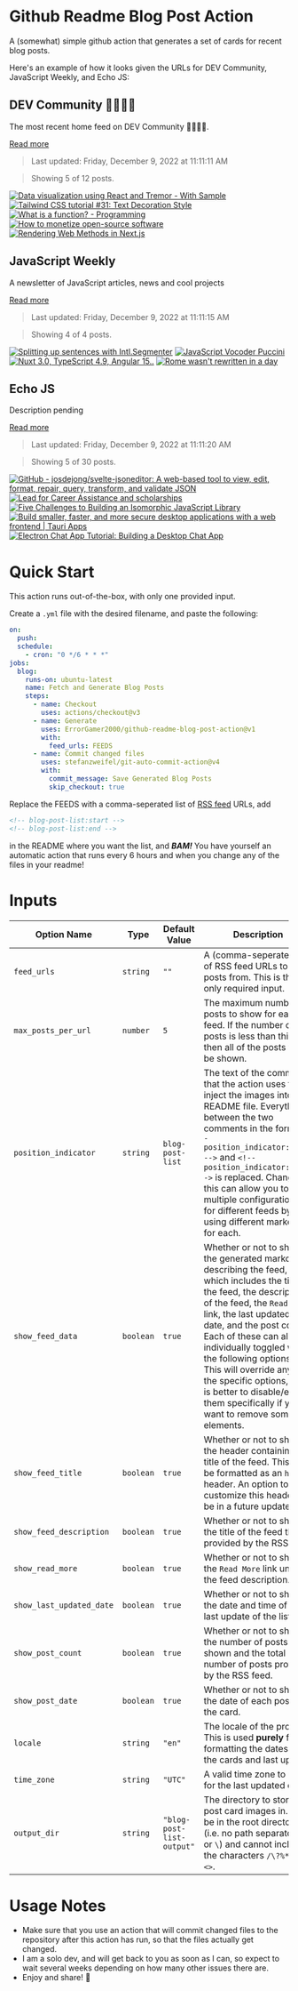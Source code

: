 # Github Readme Blog Post Action

A (somewhat) simple github action that generates a set of cards for recent blog posts.

Here's an example of how it looks given the URLs for DEV Community, JavaScript Weekly, and Echo JS:

<!-- post-list:start -->
## DEV Community 👩‍💻👨‍💻

The most recent home feed on DEV Community 👩‍💻👨‍💻.

[Read more](https://dev.to)
> Last updated: Friday, December 9, 2022 at 11:11:11 AM

> Showing 5 of 12 posts.

[![Data visualization using React and Tremor - With Sample](https://raw.githubusercontent.com/ErrorGamer2000/github-readme-blog-post-action/main/generated_files/DEV_Community_👩‍💻👨‍💻/Data_visualization_using_React_and_Tremor_-_With_Sample.svg)](https://dev.to/sm0ke/data-visualization-using-react-and-tremor-with-sample-546a)
[![Tailwind CSS tutorial #31: Text Decoration Style](https://raw.githubusercontent.com/ErrorGamer2000/github-readme-blog-post-action/main/generated_files/DEV_Community_👩‍💻👨‍💻/Tailwind_CSS_tutorial__31__Text_Decoration_Style.svg)](https://dev.to/shubhicodes/tailwind-css-tutorial-31-text-decoration-style-14gb)
[![What is a function? - Programming](https://raw.githubusercontent.com/ErrorGamer2000/github-readme-blog-post-action/main/generated_files/DEV_Community_👩‍💻👨‍💻/What_is_a_function__-_Programming.svg)](https://dev.to/ezinne_anne/what-is-a-function-programming-2o1p)
[![How to monetize open-source software](https://raw.githubusercontent.com/ErrorGamer2000/github-readme-blog-post-action/main/generated_files/DEV_Community_👩‍💻👨‍💻/How_to_monetize_open-source_software.svg)](https://dev.to/paydevs/how-to-monetize-open-source-software-9a7)
[![Rendering Web Methods in Next.js](https://raw.githubusercontent.com/ErrorGamer2000/github-readme-blog-post-action/main/generated_files/DEV_Community_👩‍💻👨‍💻/Rendering_Web_Methods_in_Next.js.svg)](https://dev.to/360macky/rendering-web-methods-in-nextjs-2e7)


## JavaScript Weekly

A newsletter of JavaScript articles, news and cool projects

[Read more](https://javascriptweekly.com/)
> Last updated: Friday, December 9, 2022 at 11:11:15 AM

> Showing 4 of 4 posts.

[![Splitting up sentences with Intl.Segmenter](https://raw.githubusercontent.com/ErrorGamer2000/github-readme-blog-post-action/main/generated_files/JavaScript_Weekly/Splitting_up_sentences_with_Intl.Segmenter.svg)](https://javascriptweekly.com/issues/617)
[![JavaScript Vocoder Puccini](https://raw.githubusercontent.com/ErrorGamer2000/github-readme-blog-post-action/main/generated_files/JavaScript_Weekly/JavaScript_Vocoder_Puccini.svg)](https://javascriptweekly.com/issues/616)
[![Nuxt 3.0, TypeScript 4.9, Angular 15..](https://raw.githubusercontent.com/ErrorGamer2000/github-readme-blog-post-action/main/generated_files/JavaScript_Weekly/Nuxt_3.0__TypeScript_4.9__Angular_15...svg)](https://javascriptweekly.com/issues/615)
[![Rome wasn't rewritten in a day](https://raw.githubusercontent.com/ErrorGamer2000/github-readme-blog-post-action/main/generated_files/JavaScript_Weekly/Rome_wasn't_rewritten_in_a_day.svg)](https://javascriptweekly.com/issues/614)


## Echo JS

Description pending

[Read more](
http://www.echojs.com
)
> Last updated: Friday, December 9, 2022 at 11:11:20 AM

> Showing 5 of 30 posts.

[![GitHub - josdejong/svelte-jsoneditor: A web-based tool to view, edit, format, repair, query, transform, and validate JSON](https://raw.githubusercontent.com/ErrorGamer2000/github-readme-blog-post-action/main/generated_files/_Echo_JS_/GitHub_-_josdejong_svelte-jsoneditor__A_web-based_tool_to_view__edit__format__repair__query__transform__and_validate_JSON.svg)](https://github.com/josdejong/svelte-jsoneditor)
[![Lead for Career Assistance and scholarships](https://raw.githubusercontent.com/ErrorGamer2000/github-readme-blog-post-action/main/generated_files/_Echo_JS_/Lead_for_Career_Assistance_and_scholarships.svg)](https://leadforcareer.com/)
[![Five Challenges to Building an Isomorphic JavaScript Library](https://raw.githubusercontent.com/ErrorGamer2000/github-readme-blog-post-action/main/generated_files/_Echo_JS_/Five_Challenges_to_Building_an_Isomorphic_JavaScript_Library.svg)](https://doordash.engineering/2022/12/06/five-challenges-to-building-an-isomorphic-javascript-library/)
[![Build smaller, faster, and more secure desktop applications with a web frontend | Tauri Apps](https://raw.githubusercontent.com/ErrorGamer2000/github-readme-blog-post-action/main/generated_files/_Echo_JS_/Build_smaller__faster__and_more_secure_desktop_applications_with_a_web_frontend___Tauri_Apps.svg)](https://tauri.app)
[![Electron Chat App Tutorial: Building a Desktop Chat App](https://raw.githubusercontent.com/ErrorGamer2000/github-readme-blog-post-action/main/generated_files/_Echo_JS_/Electron_Chat_App_Tutorial__Building_a_Desktop_Chat_App.svg)](https://metered.hashnode.dev/electron-chat-app-tutorial-building-a-desktop-chat-app)


<!-- post-list:end -->

# Quick Start

This action runs out-of-the-box, with only one provided input.

Create a `.yml` file with the desired filename, and paste the following:

```yml
on:
  push:
  schedule:
    - cron: "0 */6 * * *"
jobs:
  blog:
    runs-on: ubuntu-latest
    name: Fetch and Generate Blog Posts
    steps:
      - name: Checkout
        uses: actions/checkout@v3
      - name: Generate
        uses: ErrorGamer2000/github-readme-blog-post-action@v1
        with:
          feed_urls: FEEDS
      - name: Commit changed files
        uses: stefanzweifel/git-auto-commit-action@v4
        with:
          commit_message: Save Generated Blog Posts
          skip_checkout: true
```

Replace the FEEDS with a comma-seperated list of [RSS feed](https://rss.com/blog/how-do-rss-feeds-work/) URLs, add

```md
<!-- blog-post-list:start -->
<!-- blog-post-list:end -->
```

in the README where you want the list, and **_BAM!_** You have yourself an automatic action that runs every 6 hours and when you change any of the files in your readme!

# Inputs

<table>
  <thead>
    <tr>
      <th>Option Name</th>
      <th>Type</th>
      <th>Default Value</th>
      <th>Description</th>
    </tr>
  </thead>
  <tbody>
    <tr>
      <td><code>feed_urls</code></td>
      <td><code>string</code></td>
      <td><code>""</code></td>
      <td>A (comma-seperated) list of RSS feed URLs to load posts from. This is the only required input.</td>
    </tr>
    <tr>
      <td><code>max_posts_per_url</code></td>
      <td><code>number</code></td>
      <td><code>5</code></td>
      <td>The maximum number of posts to show for each feed. If the number of posts is less than this, then all of the posts will be shown.</td>
    </tr>
    <tr>
      <td><code>position_indicator</code></td>
      <td><code>string</code></td>
      <td><code>blog-post-list</code></td>
      <td>The text of the comments that the action uses to inject the images into the README file. Everything between the two comments in the form <code>&lt;!-- position_indicator:start --&gt;</code> and <code>&lt;!-- position_indicator:end --&gt;</code> is replaced. Changing this can allow you to use multiple configurations for different feeds by using different markers for each.</td>
    </tr>
    <tr>
      <td><code>show_feed_data</code></td>
      <td><code>boolean</code></td>
      <td><code>true</code></td>
      <td>Whether or not to show the generated markdown describing the feed, which includes the title of the feed, the description of the feed, the <code>Read More</code> link, the last updated date, and the post count. Each of these can also be individually toggled with the following options. This will override any of the specific options, so it is better to disable/enable them specifically if you want to remove some elements.</td>
    </tr>
    <tr>
      <td><code>show_feed_title</code></td>
      <td><code>boolean</code></td>
      <td><code>true</code></td>
      <td>Whether or not to show the header containing the title of the feed. This will be formatted as an <code>h2</code> header. An option to customize this header will be in a future update.</td>
    </tr>
    <tr>
      <td><code>show_feed_description</code></td>
      <td><code>boolean</code></td>
      <td><code>true</code></td>
      <td>Whether or not to show the title of the feed that is provided by the RSS feed.</td>
    </tr>
    <tr>
      <td><code>show_read_more</code></td>
      <td><code>boolean</code></td>
      <td><code>true</code></td>
      <td>Whether or not to show the <code>Read More</code> link under the feed description.</td>
    </tr>
    <tr>
      <td><code>show_last_updated_date</code></td>
      <td><code>boolean</code></td>
      <td><code>true</code></td>
      <td>Whether or not to show the date and time of the last update of the list.</td>
    </tr>
    <tr>
      <td><code>show_post_count</code></td>
      <td><code>boolean</code></td>
      <td><code>true</code></td>
      <td>Whether or not to show the number of posts shown and the total number of posts provided by the RSS feed.</td>
    </tr>
    <tr>
      <td><code>show_post_date</code></td>
      <td><code>boolean</code></td>
      <td><code>true</code></td>
      <td>Whether or not to show the date of each post on the card.</td>
    </tr>
    <tr>
      <td><code>locale</code></td>
      <td><code>string</code></td>
      <td><code>"en"</code></td>
      <td>The locale of the project. This is used <strong>purely</strong> for formatting the dates of the cards and last update.</td>
    </tr>
    <tr>
      <td><code>time_zone</code></td>
      <td><code>string</code></td>
      <td><code>"UTC"</code></td>
      <td>A valid time zone to use for the last updated date.</td>
    </tr>
    <tr>
      <td><code>output_dir</code></td>
      <td><code>string</code></td>
      <td><code>"blog-post-list-output"</code></td>
      <td>The directory to store the post card images in. Must be in the root directory (i.e. no path separators <code>/</code> or <code>\</code>) and cannot include the characters <code>/\?%*:|"&lt;&gt;</code>.</td>
    </tr>
<!--
    <tr>
      <td><code></code></td>
      <td><cde></cde></td>
      <td><code></code></td>
      <td></td>
    </tr>
-->
  </tbody>
</table>

# Usage Notes

- Make sure that you use an action that will commit changed files to the repository after this action has run, so that the files actually get changed.
- I am a solo dev, and will get back to you as soon as I can, so expect to wait several weeks depending on how many other issues there are.
- Enjoy and share! 🤗
